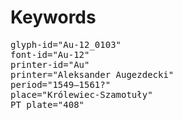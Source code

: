 # Keywords
<pre>
glyph-id="Au-12_0103"
font-id="Au-12"
printer-id="Au"
printer="Aleksander Augezdecki"
period="1549–1561?"
place="Królewiec-Szamotuły"
PT plate="408"
</pre>
